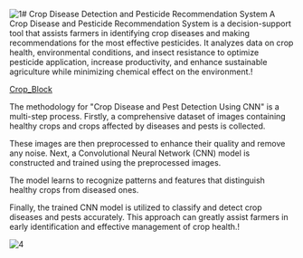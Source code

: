 ![1](https://github.com/user-attachments/assets/6b83be46-a9d1-4ee7-8921-698117cda1ed)# Crop Disease Detection and Pesticide Recommendation System 
A Crop Disease and Pesticide Recommendation System is a decision-support tool that assists farmers in identifying crop diseases and making recommendations for the most effective pesticides. It analyzes data on crop health, environmental conditions, and insect resistance to optimize pesticide application, increase productivity, and enhance sustainable agriculture while minimizing chemical effect on the environment.!

[Crop_Block](https://github.com/user-attachments/assets/bb222941-9e21-4c8f-a17e-91ebcf336caa)

The methodology for "Crop Disease and Pest Detection Using CNN" is a multi-step process. Firstly, a comprehensive dataset of images containing healthy crops and crops affected by diseases and pests is collected. 

These images are then preprocessed to enhance their quality and remove any noise. Next, a Convolutional Neural Network (CNN) model is constructed and trained using the preprocessed images. 

The model learns to recognize patterns and features that distinguish healthy crops from diseased ones. 

Finally, the trained CNN model is utilized to classify and detect crop diseases and pests accurately. This approach can greatly assist farmers in early identification and effective management of crop health.!

![4](https://github.com/user-attachments/assets/b3d5c95d-d852-4664-b0de-613c7933f15c)







